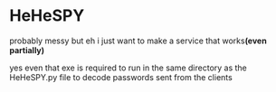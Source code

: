 # HeHeSPY

probably messy but eh i just want to make a service that works<divider>**(even partially)**

yes even that exe is required to run in the same directory as the HeHeSPY.py file to decode passwords sent from the clients
